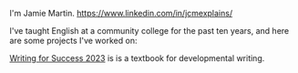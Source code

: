 I'm Jamie Martin. https://www.linkedin.com/in/jcmexplains/

I've taught English at a community college for the past ten years, and here are some projects I've worked on:

[Writing for Success 2023](https://www.jcmexplains.com/textbook.html) is is a textbook for developmental writing.
